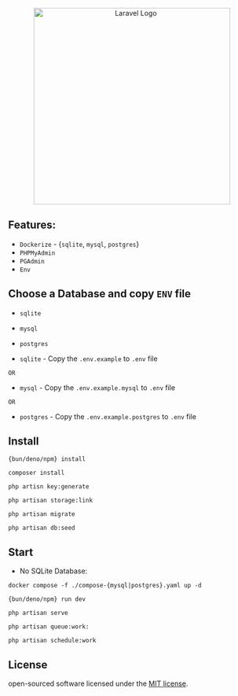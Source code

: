 <p align="center">
<img src="https://raw.githubusercontent.com/laravel/art/master/logo-lockup/5%20SVG/2%20CMYK/1%20Full%20Color/laravel-logolockup-cmyk-red.svg" width="400" alt="Laravel Logo">
</p>

## Features:
- `Dockerize` - {`sqlite`, `mysql`, `postgres`}
- `PHPMyAdmin`
- `PGAdmin`
- `Env`

## Choose a Database and copy `ENV` file

- `sqlite`
- `mysql`
- `postgres`


- `sqlite` - Copy the `.env.example` to `.env` file

`OR`

- `mysql` - Copy the `.env.example.mysql` to `.env` file

`OR`

- `postgres` - Copy the `.env.example.postgres` to `.env` file


## Install

```
{bun/deno/npm} install
```

```
composer install
```

```
php artisn key:generate
```

```
php artisan storage:link
```

```
php artisan migrate
```

```
php artisan db:seed
```

## Start
+ No SQLite Database:
```
docker compose -f ./compose-{mysql|postgres}.yaml up -d
```

```
{bun/deno/npm} run dev
```

```
php artisan serve
```

```
php artisan queue:work:
```

```
php artisan schedule:work
```

## License
open-sourced software licensed under the [MIT license](https://opensource.org/licenses/MIT).
